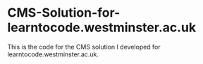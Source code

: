 # CMS-Solution-for-learntocode.westminster.ac.uk
This is the code for the CMS solution I developed for learntocode.westminster.ac.uk.
